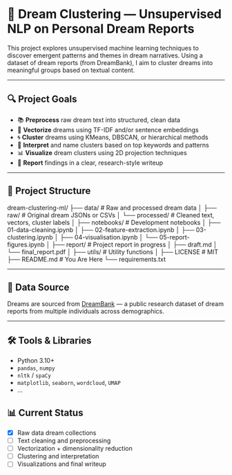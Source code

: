 # 🧠 Dream Clustering — Unsupervised NLP on Personal Dream Reports

This project explores unsupervised machine learning techniques to discover emergent patterns and themes in dream narratives. Using a dataset of dream reports (from DreamBank), I aim to cluster dreams into meaningful groups based on textual content.

---

## 🔍 Project Goals

- 📚 **Preprocess** raw dream text into structured, clean data
- 🧠 **Vectorize** dreams using TF-IDF and/or sentence embeddings
- 🌀 **Cluster** dreams using KMeans, DBSCAN, or hierarchical methods
- 🧾 **Interpret** and name clusters based on top keywords and patterns
- 📊 **Visualize** dream clusters using 2D projection techniques
- 📝 **Report** findings in a clear, research-style writeup

---

## 🧱 Project Structure
dream-clustering-ml/
├── data/ # Raw and processed dream data
│ ├── raw/ # Original dream JSONs or CSVs
│ └── processed/ # Cleaned text, vectors, cluster labels
│
├── notebooks/ # Development notebooks
│ ├── 01-data-cleaning.ipynb
│ ├── 02-feature-extraction.ipynb
│ ├── 03-clustering.ipynb
│ ├── 04-visualisation.ipynb
│ └── 05-report-figures.ipynb
│
├── report/ # Project report in progress
│ ├── draft.md
│ └── final_report.pdf
│
├── utils/ # Utility functions 
│
├── LICENSE # MIT
├── README.md # You Are Here
└── requirements.txt

---

## 📁 Data Source

Dreams are sourced from [DreamBank](http://www.dreambank.net/) — a public research dataset of dream reports from multiple individuals across demographics.

---

## 🛠️ Tools & Libraries

- Python 3.10+
- `pandas`, `numpy`
- `nltk` / `spaCy`
- `matplotlib`, `seaborn`, `wordcloud`, `UMAP`
- ...


## 📊 Current Status

- [x] Raw data dream collections
- [ ] Text cleaning and preprocessing
- [ ] Vectorization + dimensionality reduction
- [ ] Clustering and interpretation
- [ ] Visualizations and final writeup
